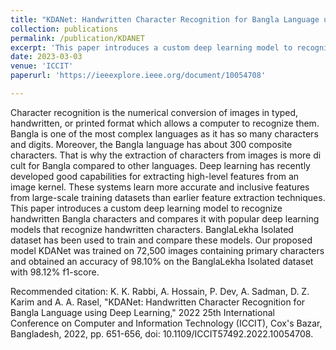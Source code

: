 ```yaml
---
title: "KDANet: Handwritten Character Recognition for Bangla Language using Deep Learning"
collection: publications
permalink: /publication/KDANET
excerpt: 'This paper introduces a custom deep learning model to recognize handwritten Bangla characters and compares it with popular deep learning models that recognize handwritten characters. '
date: 2023-03-03
venue: 'ICCIT'
paperurl: 'https://ieeexplore.ieee.org/document/10054708'

---
```

Character recognition is the numerical conversion of images in typed, handwritten, or printed format which allows a computer to recognize them. Bangla is one of the most complex languages as it has so many characters and digits. Moreover, the Bangla language has about 300 composite characters. That is why the extraction of characters from images is more di cult for Bangla compared to other languages. Deep learning has recently developed good capabilities for extracting high-level features from an image kernel. These systems learn more accurate and inclusive features from large-scale training datasets than earlier feature extraction techniques. This paper introduces a custom deep learning model to recognize handwritten Bangla characters and compares it with popular deep learning models that recognize handwritten characters. BanglaLekha Isolated dataset has been used to train and compare these models. Our proposed model KDANet was trained on 72,500 images containing primary characters and obtained an accuracy of 98.10% on the BanglaLekha Isolated dataset with 98.12% f1-score.

Recommended citation: K. K. Rabbi, A. Hossain, P. Dev, A. Sadman, D. Z. Karim and A. A. Rasel, "KDANet: Handwritten Character Recognition for Bangla Language using Deep Learning," 2022 25th International Conference on Computer and Information Technology (ICCIT), Cox's Bazar, Bangladesh, 2022, pp. 651-656, doi: 10.1109/ICCIT57492.2022.10054708.
